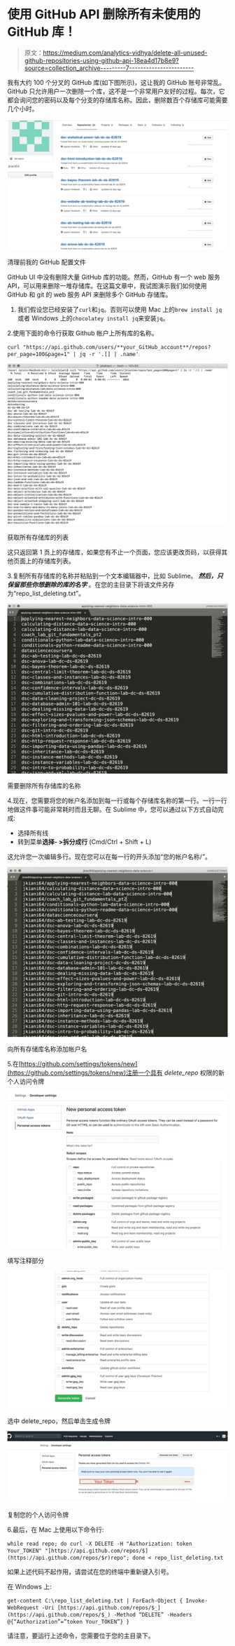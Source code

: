 # 使用 GitHub API 删除所有未使用的 GitHub 库！

> 原文：<https://medium.com/analytics-vidhya/delete-all-unused-github-repositories-using-github-api-18ea4d17b8e9?source=collection_archive---------7----------------------->

我有大约 100 个分叉的 GitHub 库(如下图所示)，这让我的 GitHub 账号非常乱。GitHub 只允许用户一次删除一个库，这不是一个非常用户友好的过程。每次，它都会询问您的密码以及每个分支的存储库名称。因此，删除数百个存储库可能需要几个小时。

![](img/0e90d39669ef77374fb1f40abbca891e.png)

清理前我的 GitHub 配置文件

GitHub UI 中没有删除大量 GitHub 库的功能。然而，GitHub 有一个 web 服务 API，可以用来删除一堆存储库。在这篇文章中，我试图演示我们如何使用 GitHub 和 git 的 web 服务 API 来删除多个 GitHub 存储库。

1.  我们假设您已经安装了`curl`和`jq`。否则可以使用 Mac 上的`brew install jq` 或者 Windows 上的`chocolatey install jq`来安装`jq`。

2.使用下面的命令行获取 Github 帐户上所有库的名称。

```
curl "https://api.github.com/users/**your_GitHub_account**/repos?per_page=100&page=1" | jq -r '.[] | .name'
```

![](img/2d58b80caf6e4d060e89bbe0e2973a3b.png)

获取所有存储库的列表

这只返回第 1 页上的存储库，如果您有不止一个页面，您应该更改页码，以获得其他页面上的存储库列表。

3.复制所有存储库的名称并粘贴到一个文本编辑器中，比如 Sublime。 ***然后，只保留那些你想删除的库的名字*** 。在您的主目录下将该文件另存为“repo_list_deleting.txt”。

![](img/701bff95ac80b417b66a8f97b0c23cc0.png)

需要删除所有存储库的名称

4.现在，您需要将您的帐户名添加到每一行或每个存储库名称的第一行。一行一行地做这件事可能非常耗时而且无聊。在 Sublime 中，您可以通过以下方式自动完成:

*   选择所有线
*   转到菜单**选择- >拆分成行** (Cmd/Ctrl + Shift + L)

这允许您一次编辑多行。现在您可以在每一行的开头添加“您的帐户名称/*”*。

![](img/294e90d662e80287ef11591a3ca4b917.png)

向所有存储库名称添加帐户名

5.在[https://github.com/settings/tokens/new](https://github.com/settings/tokens/new)注册一个具有 *delete_repo* 权限的新个人访问令牌

![](img/8cbe380e6215cf3e1b16ecf3137078c2.png)

填写注释部分

![](img/b69a69ad0d97ac6eac84955625582349.png)

选中 delete_repo，然后单击生成令牌

![](img/d380b147e5fda6072d16deceda43bc4a.png)

复制您的个人访问令牌

6.最后，在 Mac 上使用以下命令行:

```
while read repo; do curl -X DELETE -H "Authorization: token Your_TOKEN" "[https://api.github.com/repos/$](https://api.github.com/repos/$r)repo"; done < repo_list_deleting.txt
```

如果上述代码不起作用，请尝试在您的终端中重新键入引号。

在 Windows 上:

```
get-content C:\repo_list_deleting.txt | ForEach-Object { Invoke-WebRequest -Uri [https://api.github.com/repos/$_](https://api.github.com/repos/$_) -Method “DELETE” -Headers @{“Authorization”=”token Your_TOKEN”} }
```

请注意，要运行上述命令，您需要位于您的主目录下。
